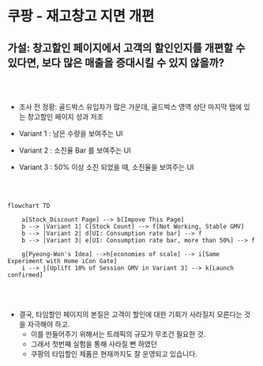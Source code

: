 # 쿠팡 - 재고창고 지면 개편

## 가설: 창고할인 페이지에서 고객의 할인인지를 개편할 수 있다면, 보다 많은 매출을 증대시킬 수 있지 않을까?

<br><br>

* 조사 전 정황: 골드박스 유입자가 많은 가운데, 골드박스 영역 상단 마지막 탭에 있는 창고할인 페이지 성과 저조
  
* Variant 1 : 남은 수량을 보여주는 UI
* Variant 2 : 소진율 Bar 를 보여주는 UI
* Variant 3 : 50% 이상 소진 되었을 때, 소진율을 보여주는 UI

<br><br>

```mermaid
flowchart TD

    a[Stock_Discount Page] --> b[Impove This Page]
    b --> |Variant 1| C[Stock Count] --> f[Not Working, Stable GMV]
    b --> |Variant 2| d[UI: Consumption rate bar] --> f
    b --> |Variant 3| e[UI: Consumption rate bar, more than 50%] --> f
    
    g[Pyeong-Won's Idea] -->h[economies of scale] --> i[Same Experiment with Home iCon Gate]
    i --> j[Uplift 10% of Session GMV in Variant 3] --> k[Launch confirmed]

```
<br><br>
* 결국, 타임할인 페이지의 본질은 고객이 할인에 대한 기회가 사라질지 모른다는 것을 자극해야 하고.
  * 이를 만들어주기 위해서는 트래픽의 규모가 무조건 필요한 것.
  * 그래서 첫번째 실험을 통해 사라질 뻔 하였던 
  * 쿠팡의 타임할인 제품은 현재까지도 잘 운영되고 있습니다.
